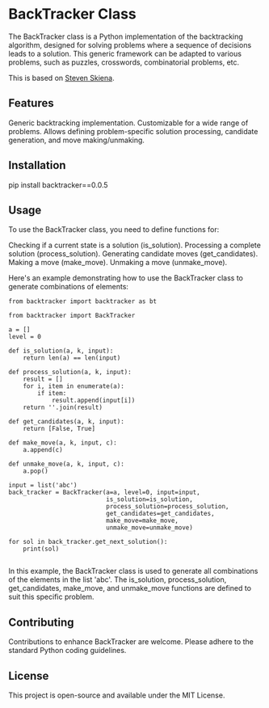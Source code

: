 # BackTracker Class
The BackTracker class is a Python implementation of the backtracking algorithm, designed for solving problems where a sequence of decisions leads to a solution. This generic framework can be adapted to various problems, such as puzzles, crosswords, combinatorial problems, etc.

This is based on [Steven Skiena](https://www3.cs.stonybrook.edu/~algorith/video-lectures/2007/lecture15.pdf).

## Features
Generic backtracking implementation.
Customizable for a wide range of problems.
Allows defining problem-specific solution processing, candidate generation, and move making/unmaking.

## Installation
pip install backtracker==0.0.5

## Usage
To use the BackTracker class, you need to define functions for:

Checking if a current state is a solution (is_solution).
Processing a complete solution (process_solution).
Generating candidate moves (get_candidates).
Making a move (make_move).
Unmaking a move (unmake_move).

Here's an example demonstrating how to use the BackTracker class to generate combinations of elements:

```
from backtracker import backtracker as bt

from backtracker import BackTracker

a = []
level = 0

def is_solution(a, k, input):
    return len(a) == len(input)

def process_solution(a, k, input):
    result = []
    for i, item in enumerate(a):
        if item:
            result.append(input[i])
    return ''.join(result)

def get_candidates(a, k, input):
    return [False, True]

def make_move(a, k, input, c):
    a.append(c)

def unmake_move(a, k, input, c):
    a.pop()

input = list('abc')
back_tracker = BackTracker(a=a, level=0, input=input, 
                           is_solution=is_solution, 
                           process_solution=process_solution, 
                           get_candidates=get_candidates, 
                           make_move=make_move, 
                           unmake_move=unmake_move)

for sol in back_tracker.get_next_solution():
    print(sol)
  
```


In this example, the BackTracker class is used to generate all combinations of the elements in the list 'abc'. The is_solution, process_solution, get_candidates, make_move, and unmake_move functions are defined to suit this specific problem.

## Contributing
Contributions to enhance BackTracker are welcome. Please adhere to the standard Python coding guidelines.

## License
This project is open-source and available under the MIT License.

